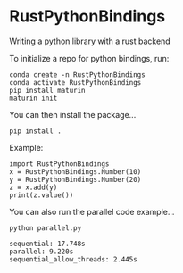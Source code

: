 # RustPythonBindings
Writing a python library with a rust backend

To initialize a repo for python bindings, run:

```
conda create -n RustPythonBindings
conda activate RustPythonBindings
pip install maturin
maturin init
```

You can then install the package...


```
pip install .
```

Example:

```
import RustPythonBindings
x = RustPythonBindings.Number(10)
y = RustPythonBindings.Number(20)
z = x.add(y)
print(z.value())
```

You can also run the parallel code example...

```
python parallel.py

sequential: 17.748s
parallel: 9.220s
sequential_allow_threads: 2.445s
```